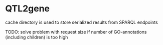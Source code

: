 # QTL2gene

cache directory is used to store serialized results from SPARQL endpoints

TODO: solve problem with request size if number of GO-annotations (including children) is too high


